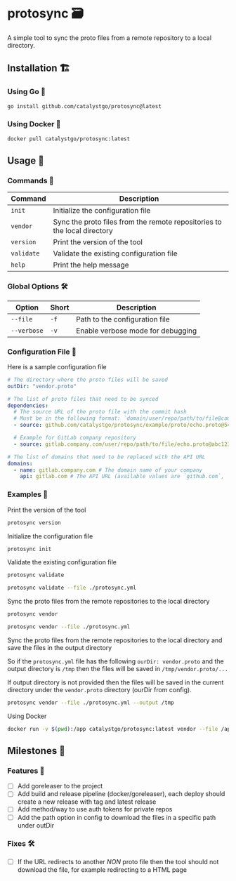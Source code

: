 # protosync 🗃

A simple tool to sync the proto files from a remote repository to a local directory.

## Installation 🏗

### Using Go 🐹

```bash
go install github.com/catalystgo/protosync@latest
```

### Using Docker 🐳

```bash
docker pull catalystgo/protosync:latest
```

## Usage 🚀

### Commands 📜

| Command | Description |
| --- | --- |
| `init` | Initialize the configuration file |
| `vendor` | Sync the proto files from the remote repositories to the local directory |
| `version` | Print the version of the tool |
| `validate` | Validate the existing configuration file |
| `help` | Print the help message |

### Global Options 🛠

| Option | Short | Description |
| --- | --- | --- |
| `--file` | `-f` | Path to the configuration file |
| `--verbose` | `-v` | Enable verbose mode for debugging |

### Configuration File 📄

Here is a sample configuration file

```yaml
# The directory where the proto files will be saved
outDir: "vendor.proto"

# The list of proto files that need to be synced
dependencies:
  # The source URL of the proto file with the commit hash
  # Must be in the following format: `domain/user/repo/path/to/file@commit`
  - source: github.com/catalystgo/protosync/example/proto/echo.proto@54fc94f

  # Example for GitLab company repository
  - source: gitlab.company.com/user/repo/path/to/file/echo.proto@abc123

# The list of domains that need to be replaced with the API URL
domains:
  - name: gitlab.company.com # The domain name of your company
    api: gitlab.com # The API URL (available values are `github.com`, `gitlab.com` and `bitbucket.org`)
```

### Examples 📝

Print the version of the tool

```bash
protosync version
```

Initialize the configuration file

```bash
protosync init
```

Validate the existing configuration file

```bash
protosync validate
```

```bash
protosync validate --file ./protosync.yml 
```

Sync the proto files from the remote repositories to the local directory

```bash
protosync vendor
```

```bash
protosync vendor --file ./protosync.yml
```

Sync the proto files from the remote repositories to the local directory and save the files in the output directory

So if the `protosync.yml` file has the following `ourDir: vendor.proto` and the output directory is `/tmp` then the files will be saved in `/tmp/vendor.proto/...`

If output directory is not provided then the files will be saved in the current directory under the `vendor.proto` directory (ourDir from config).

```bash
protosync vendor --file ./protosync.yml --output /tmp
```

Using Docker

```bash
docker run -v $(pwd):/app catalystgo/protosync:latest vendor --file /app/protosync.yml --ouput /app
```

## Milestones 🎯

### Features 🚀

- [ ] Add goreleaser to the project
- [ ] Add build and release pipeline (docker/goreleaser), each deploy should create a new release with tag and latest release
- [ ] Add method/way to use auth tokens for private repos
- [ ] Add the path option in config to download the files in a specific path under outDir

### Fixes 🛠

- [ ] If the URL redirects to another *NON* proto file then the tool should not download the file, for example redirecting to a HTML page
